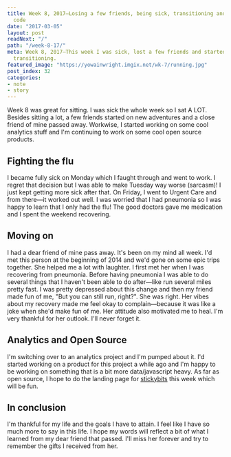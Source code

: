 ```yaml
---
title: Week 8, 2017—Losing a few friends, being sick, transitioning and writing some
  code
date: "2017-03-05"
layout: post
readNext: "/"
path: "/week-8-17/"
meta: Week 8, 2017—This week I was sick, lost a few friends and started to do some
  transitioning.
featured_image: "https://yowainwright.imgix.net/wk-7/running.jpg"
post_index: 32
categories:
- note
- story
---
```


Week 8 was great for sitting. I was sick the whole week so I sat A LOT. Besides sitting a lot, a few friends started on new adventures and a close friend of mine passed away. Workwise, I started working on some cool analytics stuff and I'm continuing to work on some cool open source products.

## Fighting the flu

I became fully sick on Monday which I faught through and went to work. I regret that decision but I was able to make Tuesday way worse (sarcasm)! I just kept getting more sick after that. On Friday, I went to Urgent Care and from there—it worked out well. I was worried that I had pneumonia so I was happy to learn that I only had the flu! The good doctors gave me medication and I spent the weekend recovering.

## Moving on

I had a dear friend of mine pass away. It's been on my mind all week. I'd met this person at the beginning of 2014 and we'd gone on some epic trips together. She helped me a lot with laughter. I first met her when I was recovering from pneumonia. Before having pneumonia I was able to do several things that I haven't been able to do after—like run several miles pretty fast. I was pretty depressed about this change and then my friend made fun of me, "But you can still run, right?". She was right. Her vibes about my recovery made me feel okay to complain—because it was like a joke when she'd make fun of me. Her attitude also motivated me to heal. I'm very thankful for her outlook. I'll never forget it.

## Analytics and Open Source

I'm switching over to an analytics project and I'm pumped about it. I'd started working on a product for this project a while ago and I'm happy to be working on something that is a bit more data/javascript heavy. As far as open source, I hope to do the landing page for [stickybits](https://github.com/dollarshaveclub/stickybits) this week which will be fun.

## In conclusion

I'm thankful for my life and the goals I have to attain. I feel like I have so much more to say in this life. I hope my words will reflect a bit of what I learned from my dear friend that passed. I'll miss her forever and try to remember the gifts I received from her. 

